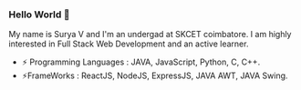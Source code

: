 ### Hello World 👋
 My name is Surya V and I'm an undergad at SKCET coimbatore. I am highly interested in Full Stack Web Development and an active learner.
 - ⚡ Programming Languages : JAVA, JavaScript, Python, C, C++.
 - ⚡FrameWorks : ReactJS, NodeJS, ExpressJS, JAVA AWT, JAVA Swing.

<!--
- 🔭 I’m currently working on ...
- 🌱 I’m currently learning ...
- 👯 I’m looking to collaborate on ...
- 🤔 I’m looking for help with ...
- 💬 Ask me about ...
- 📫 How to reach me: ...
- 😄 Pronouns: ...
- ⚡ Fun fact: ...
-->
